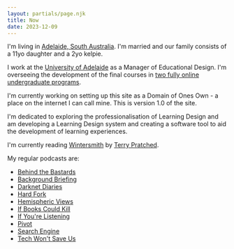 ```yaml
---
layout: partials/page.njk
title: Now
date: 2023-12-09 
---
```


I'm living in [Adelaide, South Australia](https://duckduckgo.com/?q=adelaide&ia=web&iaxm=about). I'm married and our family consists of a 11yo daughter and a 2yo kelpie. 

I work at the [University of Adelaide](https://www.adelaide.edu.au/) as a Manager of Educational Design. I'm overseeing the development of the final courses in [two fully online undergraduate programs](https://www.open.edu.au/universities/the-university-of-adelaide).

I'm currently working on setting up this site as a Domain of Ones Own - a place on the internet I can call mine. This is version 1.0 of the site.

I'm dedicated to exploring the professionalisation of Learning Design and am developing a Learning Design system and creating a software tool to aid the development of learning experiences.

I'm currently reading [Wintersmith](https://en.wikipedia.org/wiki/Wintersmith) by [Terry Pratched](https://en.wikipedia.org/wiki/Terry_Pratchett). 

My regular podcasts are:
- [Behind the Bastards](https://pod.link/1373812661)
- [Background Briefing](https://pod.link/73330306)
- [Darknet Diaries](https://pod.link/1296350485)
- [Hard Fork](https://pod.link/1528594034)
- [Hemispheric Views](https://pod.link/1528461547)
- [If Books Could Kill](https://pod.link/1651876897)
- [If You're Listening](https://pod.link/1381291342)
- [Pivot](https://pod.link/pivot)
- [Search Engine](https://pod.link/1614253637)
- [Tech Won't Save Us](https://pod.link/1507621076)
